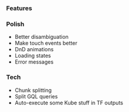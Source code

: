 ### Features

### Polish

- Better disambiguation
- Make touch events better
- DnD animations
- Loading states
- Error messages

### Tech

- Chunk splitting
- Split GQL queries
- Auto-execute some Kube stuff in TF outputs

